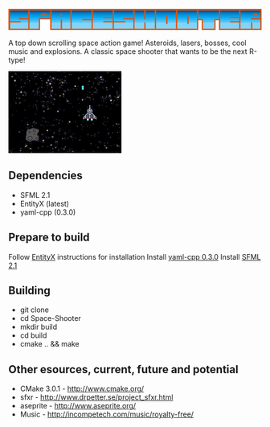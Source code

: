 ![Alt text](https://raw.githubusercontent.com/RocSolidProductions/Space-Shooter/master/images/logo.png "Space shooter logo")

A top down scrolling space action game! Asteroids, lasers, bosses, cool music and explosions. A classic space shooter that wants to be the next R-type!  

![Alt text](https://github.com/RocSolidProductions/Space-Shooter/blob/master/images/Screenshoot1.png "Screenshoot")

## Dependencies
* SFML 2.1
* EntityX (latest)
* yaml-cpp (0.3.0)

## Prepare to build
Follow [EntityX](https://github.com/alecthomas/entityx.git) instructions for installation
Install [yaml-cpp 0.3.0](https://code.google.com/p/yaml-cpp/)
Install [SFML 2.1](http://www.sfml-dev.org/)

## Building 
* git clone
* cd Space-Shooter
* mkdir build
* cd build
* cmake .. && make

## Other esources, current, future and potential

* CMake 3.0.1     	- http://www.cmake.org/
* sfxr         		- http://www.drpetter.se/project_sfxr.html
* aseprite        	- http://www.aseprite.org/
* Music 			- http://incompetech.com/music/royalty-free/

